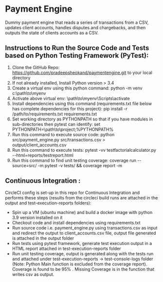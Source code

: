 # Payment Engine

Dummy payment engine that reads a series of transactions from a CSV, updates client accounts, handles disputes and chargebacks, and then outputs the state of clients accounts as a CSV.


## Instructions to Run the Source Code and Tests based on Python Testing Framework (PyTest):

1. Clone the GitHub Repo: https://github.com/pradeepsheokand/paymentengine.git to your local directory
2. If not already installed, Install Python version > 3.4
3. Create a virtual env using this python command: python -m venv c:\path\to\myenv
4. Activate above virtual env: \path\to\myenv\Scripts\activate
5. Install dependencies using this command (requirements.txt file below has complete dependencies for this project): pip install -r /path/to/requirements.txt requirements.txt
6. Set working directory as PYTHONPATH so that if you have modules in sub-directories then pytest can identify: set PYTHONPATH=\path\to\project;%PYTHONPATH%
7. Run this command to execute source code: python src/payment_engine.py src/transactions.csv > output/client_accounts.csv
8. Run this command to execute tests: pytest -vv testfactorialcalculator.py --html=reports/testreport.html
9. Run this command to find unit testing coverage: coverage run --source=src/ -m pytest -v tests/ && coverage report -m

## Continuous Integration :
CircleCI config is set-up in this repo for Continuous Integration and performs these steps (results from the circleci build runs are attached in the output and test-execution-reports folders):
- Spin up a VM (ubuntu machine) and build a docker image with python 3.9 version installed on it
- Checkout code and install dependencies using requirements.txt
- Run source code i.e. payment_engine.py using transactions.csv as input and redirect the output to client_accounts.csv file, output file generated is attached in the output folder
- Run tests using pytest framework, generate test execution output in a HTML report attached in test-execution-reports folder
- Run unit testing coverage, output is generated along with the tests run and attached under test-execution-reports -> test-console-logs folder (Note: Python Main function is excluded from the coverage report). Coverage is found to be 95% . Missing Coverage is in the function that writes csv as output.  

